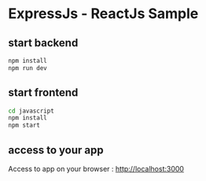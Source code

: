 # ExpressJs - ReactJs Sample

## start backend

```bash
npm install
npm run dev
```

## start frontend

```bash
cd javascript
npm install
npm start
```

## access to your app

Access to app on your browser : [http://localhost:3000](http://localhost:3000)

